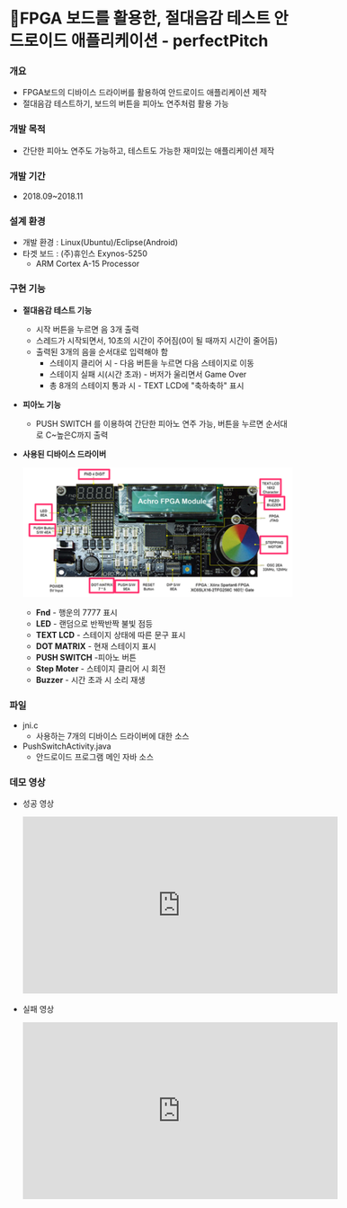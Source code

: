 # 🔎FPGA 보드를 활용한, 절대음감 테스트 안드로이드 애플리케이션 - perfectPitch

### 개요

* FPGA보드의 디바이스 드라이버를 활용하여 안드로이드 애플리케이션 제작
* 절대음감 테스트하기, 보드의 버튼을 피아노 연주처럼 활용 가능

### 개발 목적

* 간단한 피아노 연주도 가능하고, 테스트도 가능한 재미있는 애플리케이션 제작

### 개발 기간

* 2018.09~2018.11

### 설계 환경

* 개발 환경 : Linux(Ubuntu)/Eclipse(Android)
* 타겟 보드 : (주)휴인스 Exynos-5250 
  * ARM Cortex A-15 Processor

### 구현 기능

* **절대음감 테스트 기능**

  * 시작 버튼을 누르면 음 3개 출력
  * 스레드가 시작되면서, 10초의 시간이 주어짐(0이 될 때까지 시간이 줄어듬)
  * 출력된 3개의 음을 순서대로 입력해야 함
    * 스테이지 클리어 시 - 다음 버튼을 누르면 다음 스테이지로 이동
    * 스테이지 실패 시(시간 초과) - 버저가 울리면서 Game Over
    * 총 8개의 스테이지 통과 시 - TEXT LCD에 "축하축하" 표시

* **피아노 기능**

  * PUSH SWITCH 를 이용하여 간단한 피아노 연주 가능, 버튼을 누르면 순서대로 C~높은C까지 출력

* **사용된 디바이스 드라이버**

  ![DeviceDriver](/res/그림1.png)

  * **Fnd** - 행운의 7777 표시
  * **LED** - 랜덤으로 반짝반짝 불빛 점등
  * **TEXT LCD** - 스테이지 상태에 따른 문구 표시
  * **DOT MATRIX** - 현재 스테이지 표시
  * **PUSH SWITCH** -피아노 버튼
  * **Step Moter** - 스테이지 클리어 시 회전
  * **Buzzer** - 시간 초과 시 소리 재생

### 파일

* jni.c
  * 사용하는 7개의 디바이스 드라이버에 대한 소스
* PushSwitchActivity.java
  * 안드로이드 프로그램 메인 자바 소스

### 데모 영상

* 성공 영상

  <iframe width="560" height="315" src="https://www.youtube.com/embed/fl-sXy8q4RM" frameborder="0" allow="accelerometer; autoplay; clipboard-write; encrypted-media; gyroscope; picture-in-picture" allowfullscreen></iframe>

* 실패 영상

  <iframe width="560" height="315" src="https://www.youtube.com/embed/h-gax7JYiXc" frameborder="0" allow="accelerometer; autoplay; clipboard-write; encrypted-media; gyroscope; picture-in-picture" allowfullscreen></iframe>

  

